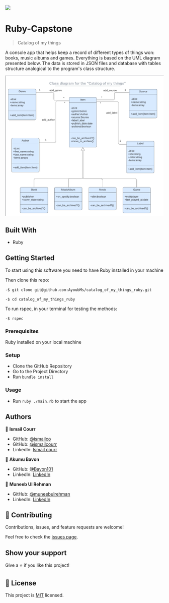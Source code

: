 ![](https://img.shields.io/badge/Microverse-blueviolet)

# Ruby-Capstone

> Catalog of my things

A console app that helps keep a record of different types of things won: books, music albums and games. Everything is based on the UML diagram presented below.
The data is stored in JSON files and database with tables structure analogical to the program's class structure.

![](./UML.png)

## Built With

- Ruby

## Getting Started

To start using this software you need to have Ruby installed in your machine

Then clone this repo:

```
-$ git clone git@github.com:AyoubMs/catalog_of_my_things_ruby.git
```

```
-$ cd catalog_of_my_things_ruby
```

To run rspec, in your terminal for testing the methods:

```
-$ rspec
```

### Prerequisites

Ruby installed on your local machine

### Setup

- Clone the GitHub Repository
- Go to the Project Directory
- Run `bundle install`

### Usage

- Run `ruby ./main.rb` to start the app

## Authors

👤 **Ismail Courr**

- GitHub: [@ismailco](https://github.com/ismailco)
- GitHub: [@ismailcourr](https://twitter.com/ismailcourr)
- LinkedIn: [Ismail courr](https://www.linkedin.com/in/ismailcourr)

👤 **Akumu Bavon**

- GitHub: [@Bavon101](https://github.com/Bavon101)
- LinkedIn: [LinkedIn](https://www.linkedin.com/in/akumu-bavon-335416193/)

👤 **Muneeb Ul Rehman**

- GitHub: [@muneebulrehman](https://github.com/muneebulrehman)
- LinkedIn: [LinkedIn](https://www.linkedin.com/in/muneeb-ul-rehman-33903b159/)

## 🤝 Contributing

Contributions, issues, and feature requests are welcome!

Feel free to check the [issues page](../../issues/).

## Show your support

Give a ⭐️ if you like this project!

## 📝 License

This project is [MIT](./LICENSE) licensed.
